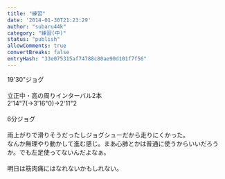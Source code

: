 ```yaml
---
title: "練習"
date: '2014-01-30T21:23:29'
author: "subaru44k"
category: "練習(中)"
status: "publish"
allowComments: true
convertBreaks: false
entryHash: "33e075315af74788c80ae90d101f7f56"
---
```

19'30"ジョグ<br>
<br>
立正中・高の周りインターバル2本<br>
2'14"7(→3'16"0)→2'11"2<br>
<br>
6分ジョグ<br>
<br>
雨上がりで滑りそうだったしジョグシューだから走りにくかった。<br>
なんか無理やり動かして進む感じ。まあ心肺とかは普通に使うからいいだろうか。でも左足使ってないんだよなぁ。<br>
<br>
明日は筋肉痛にはなれないかもしれない。
